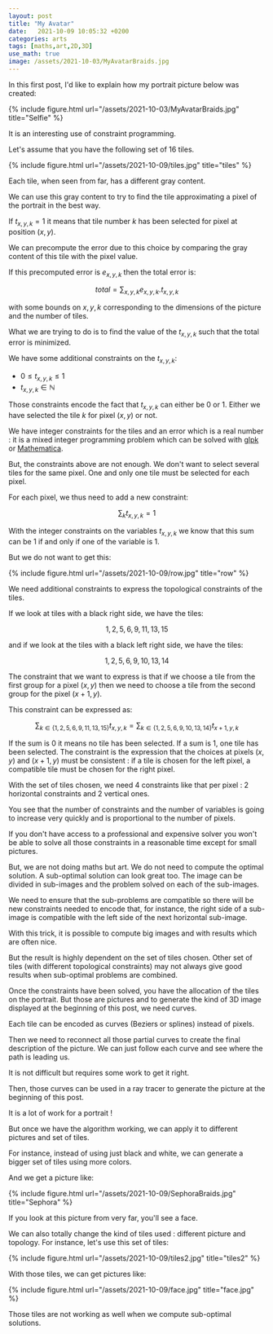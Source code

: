 ```yaml
---
layout: post
title: "My Avatar"
date:   2021-10-09 10:05:32 +0200
categories: arts
tags: [maths,art,2D,3D]
use_math: true
image: /assets/2021-10-03/MyAvatarBraids.jpg
---
```

In this first post, I'd like to explain how my portrait picture below was created:

{% include figure.html url="/assets/2021-10-03/MyAvatarBraids.jpg" title="Selfie" %}

It is an interesting use of constraint programming.

Let's assume that you have the following set of 16 tiles.

{% include figure.html url="/assets/2021-10-09/tiles.jpg" title="tiles" %}

Each tile, when seen from far, has a different gray content.

We can use this gray content to try to find the tile approximating a pixel of the portrait in the best way.

If $t_{x,y,k}=1$ it means that tile number $k$ has been selected for pixel at position $(x,y)$.

We can precompute the error due to this choice by comparing the gray content of this tile with the pixel value.

If this precomputed error is $e_{x,y,k}$ then the total error is:

$$total = \sum_{x,y,k} e_{x,y,k} . t_{x,y,k}$$ 

with some bounds on $x,y,k$ corresponding to the dimensions of the picture and the number of tiles.

What we are trying to do is to find the value of the $t_{x,y,k}$ such that the total error is minimized.

We have some additional constraints on the $t_{x,y,k}$:

* $0 \leq t_{x,y,k} \leq 1$ 
* $t_{x,y,k} \in \mathbb{N}$

Those constraints encode the fact that $t_{x,y,k}$ can either be $0$ or $1$. Either we have selected the tile $k$ for pixel $(x,y)$ or not.

We have integer constraints for the tiles and an error which is a real number : it is a mixed integer programming problem which can be solved with [glpk](https://www.gnu.org/software/glpk/) or [Mathematica](https://www.wolfram.com/mathematica/).

But, the constraints above are not enough. We don't want to select several tiles for the same pixel. One and only one tile must be selected for each pixel.

For each pixel, we thus need to add a new constraint:

$$\sum_k t_{x,y,k} = 1$$

With the integer constraints on the variables $t_{x,y,k}$ we know that this sum can be $1$ if and only if one of the variable is $1$.

But we do not want to get this:

{% include figure.html url="/assets/2021-10-09/row.jpg" title="row" %}

We need additional constraints to express the topological constraints of the tiles.

If we look at tiles with a black right side, we have the tiles:

$$1, 2, 5, 6, 9, 11, 13, 15$$ 

and if we look at the tiles with a black left right side, we have the tiles:

$$1, 2, 5, 6, 9, 10, 13, 14$$

The constraint that we want to express is that if we choose a tile from the first group for a pixel $(x,y)$ then we need to choose a tile from the second group for the pixel $(x+1,y)$.

This constraint can be expressed as:

$$\sum_{k \in \{1, 2, 5, 6, 9, 11, 13, 15\}} t_{x,y,k}= \sum_{k \in \{1, 2, 5, 6, 9, 10, 13, 14\}} t_{x+1,y,k}$$

If the sum is $0$ it means no tile has been selected. If a sum is $1$, one tile has been selected. The constraint is the expression that the choices at pixels $(x,y)$ and $(x+1,y)$ must be consistent : if a tile is chosen for the left pixel, a compatible tile must be chosen for the right pixel.

With the set of tiles chosen, we need 4 constraints like that per pixel : 2 horizontal constraints and 2 vertical ones.

You see that the number of constraints and the number of variables is going to increase very quickly and is proportional to the number of pixels.

If you don't have access to a professional and expensive solver you won't be able to solve all those constraints in a reasonable time except for small pictures.

But, we are not doing maths but art. We do not need to compute the optimal solution. A sub-optimal solution can look great too. The image can be divided in sub-images and the problem solved on each of the sub-images.

We need to ensure that the sub-problems are compatible so there will be new constraints needed to encode that, for instance, the right side of a sub-image is compatible with the left side of the next horizontal sub-image.

With this trick, it is possible to compute big images and with results which are often nice.

But the result is highly dependent on the set of tiles chosen. Other set of tiles (with different topological constraints) may not always give good results when sub-optimal problems are combined.

Once the constraints have been solved, you have the allocation of the tiles on the portrait. But those are pictures and to generate the kind of 3D image displayed at the beginning of this post, we need curves.

Each tile can be encoded as curves (Beziers or splines) instead of pixels.

Then we need to reconnect all those partial curves to create the final description of the picture. We can just follow each curve and see where the path is leading us.

It is not difficult but requires some work to get it right.

Then, those curves can be used in a ray tracer to generate the picture at the beginning of this post.

It is a lot of work for a portrait !

But once we have the algorithm working, we can apply it to different pictures and set of tiles.

For instance, instead of using just black and white, we can generate a bigger set of tiles using more colors.

And we get a picture like:

{% include figure.html url="/assets/2021-10-09/SephoraBraids.jpg" title="Sephora" %}

If you look at this picture from very far, you'll see a face.

We can also totally change the kind of tiles used : different picture and topology. For instance, let's use this set of tiles:

{% include figure.html url="/assets/2021-10-09/tiles2.jpg" title="tiles2" %}

With those tiles, we can get pictures like:

{% include figure.html url="/assets/2021-10-09/face.jpg" title="face.jpg" %}

Those tiles are not working as well when we compute sub-optimal solutions.

